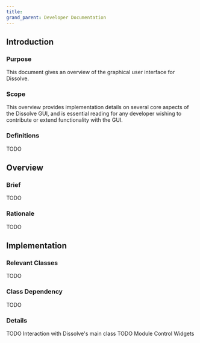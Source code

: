 ```yaml
---
title: 
grand_parent: Developer Documentation
---
```


## Introduction

### Purpose
This document gives an overview of the graphical user interface for Dissolve.

### Scope
This overview provides implementation details on several core aspects of the Dissolve GUI, and is essential reading for any developer wishing to contribute or extend functionality with the GUI.

### Definitions

TODO

## Overview

### Brief

TODO

### Rationale

TODO

## Implementation

### Relevant Classes

TODO

### Class Dependency

TODO

### Details

TODO Interaction with Dissolve's main class
TODO Module Control Widgets
